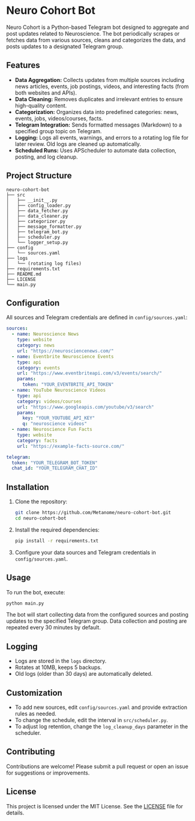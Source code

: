 # Neuro Cohort Bot

Neuro Cohort is a Python-based Telegram bot designed to aggregate and post updates related to Neuroscience. The bot periodically scrapes or fetches data from various sources, cleans and categorizes the data, and posts updates to a designated Telegram group.

## Features

- **Data Aggregation:** Collects updates from multiple sources including news articles, events, job postings, videos, and interesting facts (from both websites and APIs).
- **Data Cleaning:** Removes duplicates and irrelevant entries to ensure high-quality content.
- **Categorization:** Organizes data into predefined categories: news, events, jobs, videos/courses, facts.
- **Telegram Integration:** Sends formatted messages (Markdown) to a specified group topic on Telegram.
- **Logging:** Logs all events, warnings, and errors to a rotating log file for later review. Old logs are cleaned up automatically.
- **Scheduled Runs:** Uses APScheduler to automate data collection, posting, and log cleanup.

## Project Structure

```
neuro-cohort-bot
├── src
│   ├── __init__.py
│   ├── config_loader.py
│   ├── data_fetcher.py
│   ├── data_cleaner.py
│   ├── categorizer.py
│   ├── message_formatter.py
│   ├── telegram_bot.py
│   ├── scheduler.py
│   └── logger_setup.py
├── config
│   └── sources.yaml
├── logs
│   └── (rotating log files)
├── requirements.txt
├── README.md
├── LICENSE
└── main.py
```

## Configuration

All sources and Telegram credentials are defined in `config/sources.yaml`:

```yaml
sources:
  - name: Neuroscience News
    type: website
    category: news
    url: "https://neurosciencenews.com/"
  - name: Eventbrite Neuroscience Events
    type: api
    category: events
    url: "https://www.eventbriteapi.com/v3/events/search/"
    params:
      token: "YOUR_EVENTBRITE_API_TOKEN"
  - name: YouTube Neuroscience Videos
    type: api
    category: videos/courses
    url: "https://www.googleapis.com/youtube/v3/search"
    params:
      key: "YOUR_YOUTUBE_API_KEY"
      q: "neuroscience videos"
  - name: Neuroscience Fun Facts
    type: website
    category: facts
    url: "https://example-facts-source.com/"

telegram:
  token: "YOUR_TELEGRAM_BOT_TOKEN"
  chat_id: "YOUR_TELEGRAM_CHAT_ID"
```

## Installation

1. Clone the repository:
   ```sh
   git clone https://github.com/Metanome/neuro-cohort-bot.git
   cd neuro-cohort-bot
   ```
2. Install the required dependencies:
   ```sh
   pip install -r requirements.txt
   ```
3. Configure your data sources and Telegram credentials in `config/sources.yaml`.

## Usage

To run the bot, execute:
```sh
python main.py
```
The bot will start collecting data from the configured sources and posting updates to the specified Telegram group. Data collection and posting are repeated every 30 minutes by default.

## Logging

- Logs are stored in the `logs` directory.
- Rotates at 10MB, keeps 5 backups.
- Old logs (older than 30 days) are automatically deleted.

## Customization

- To add new sources, edit `config/sources.yaml` and provide extraction rules as needed.
- To change the schedule, edit the interval in `src/scheduler.py`.
- To adjust log retention, change the `log_cleanup_days` parameter in the scheduler.

## Contributing

Contributions are welcome! Please submit a pull request or open an issue for suggestions or improvements.

## License

This project is licensed under the MIT License. See the [LICENSE](https://github.com/Metanome/neuro-cohort-bot/blob/main/LICENSE) file for details.